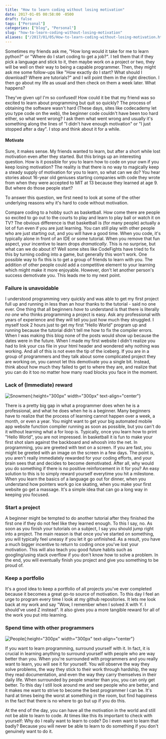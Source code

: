 ```yaml
---
title: "How to learn coding without losing motivation"
date: 2017-01-05 00:58:00 -0500
draft: false
tags: ["Personal"]
categories: ["blog", "Personal"]
slug: "how-to-learn-coding-without-losing-motivation"
aliases: ["/2017/01/05/How-to-learn-coding-without-losing-motivation.html", "/2017/01/05/How-to-learn-coding-without-losing-motivation/"]
---
```


Sometimes my friends ask me, "How long would it take for me to learn python?" or "Where do I start coding
to get a job?". I tell them that if they pick a language and stick to it, then maybe work on a project or two,
they will be well on their way to being a capable programmer. Then, they might ask me some follow-ups like
"How exactly do I start? What should I download? Where are tutorials?" and I will point them in the right direction.
I then go about my life as usual and then check on them a week later. What happens?

They've given up! I'm so confused! How could it be that my friend was so excited to learn about programming but quit so
quickly? The process of obtaining the software wasn't hard (These days, sites like codecademy let you type code on the web),
the beginner code couldn't have been too hard either, so what went wrong? I ask them what went wrong and usually it's
something along the lines of "I didn't have enough motivation" or "I just stopped after a day". I stop and think about
it for a while.

<h4>Motivate</h4>

Sure, it makes sense. My friends wanted to learn, but after a short while lost motivation even after they started. But
this brings up an interesting question. How is it possible for you to learn how to code on your own if you keep losing 
motivation? The reality is that there is no way to magically keep a steady supply of motivation for you to learn, so
what can we do? You hear stories about 16-year old geniuses starting companies with code they wrote from when they were
accepted to MIT at 13 because they learned at age 9. But where do those people start? 

To answer this question, we first need to look at some of the other underlying reasons why it's hard to code without
motivation. 

Compare coding to a hobby such as basketball. How come there are people so excited to go out to the courts to play and learn to
play ball or watch it on TV? The obvious difference is that basketball is (for many people) actually a lot of fun even if you
are just learning. You can still play with other people who are just starting out, and you will have a good time. When you code,
it's typically alone in front of an IDE or some tutorial. When you remove that fun aspect, your incentive to learn drops 
_dramatically_. This is no surprise, but what can we do about it? Well some sites like CodeFights have tried to fix this by
turning coding into a game, but generally this won't work. One possible way to fix this is to get a group of friends to learn
with you. The addition of other people could add a competitive element to your learning which might make it more enjoyable.
However, don't let another person's success demotivate you. This leads me to my next point.

<h3> Failure is unavoidable </h3>

I understood programming very quickly and was able to get my first project full up and running in less than an hour thanks
to the tutorial - said no one ever. One thing that all beginners *have* to understand is that there is literally _no_ _one_
who thinks programming a project is easy. Ask any professional with years of experience and they will tell you just how much
they struggled. I myself took 2 hours just to get my first "Hello World" program up and running because the tutorial didn't tell
me how to fix the compiler errors. When I was making this blog none of the posts would show up because the dates were in the 
future. When I made my first website I didn't realize you had to link your css file in your html header and wondered why nothing
was working. And all of this is not even the tip of the iceberg. If you are in a group of programmers and they talk about 
some complicated project they are working on, you cannot let this demotivate you a single bit. Instead, think about how much
they failed to get to where they are, and realize that you can do it too no matter how many road blocks you face in the moment.

<h3> Lack of (Immediate) reward </h3>

![Snowmen](http://cdn.webfail.com/upl/img/f8454067544/post2.jpg){:height="300px" width="300px" text-align="center"}

There is a pretty big gap in what a programmer does when he is a professional, and what he does when he is a beginner. Many 
beginners have to realize that the process of learning cannot happen over a week, a month, or even a year. You might want to 
get your big automated mobile app website function compiler running as soon as possible, but you can't do it without learning
what a for loop is. Typically, once you learn how to print "Hello World", you are not impressed. In basketball it is fun to make
your first shot slam against the backboard and whoosh into the net. In programming, you are greeted with text on a screen. If 
you are fast, you might be greeted with an image on the screen in a few days. The point is, you aren't really immediately 
rewarded for your coding efforts, and your brain sees that and decides to become demotivated. After all, why would you do 
something if there is no positive reinforcement in it for you? An easy solution to this is to simply reward yourself everytime
you hit a milestone. When you learn the basics of a language go out for dinner, when you understand how pointers work go ice
skating, when you make your first website go get a massage. It's a simple idea that can go a long way in keeping you focused.

<h3> Start a project </h3>

A beginner might be tempted to do another tutorial after they finished the first one if they do not feel like they learned 
enough. To this I say, no. As soon as you finish your tutorials on a subject, I say you should jump right into a project. The 
main reason is that once you've started on something, you will typically feel uneasy if you let it go unfinished. As a result, 
you have a much bigger incentive to return to coding once you've lost your motivation. This will also teach you good future 
habits such as googling/using stack overflow if you don't know how to solve a problem. In the end, you will eventually finish
you project and give you something to be proud of. 

<h3> Keep a portfolio </h3>

It's a good idea to keep a portfolio of all projects you've ever completed because it becomes a great go-to source of 
motivation. To this day I feel an urge to program every time I look at my github repositories. It lets me look back at my
work and say "Wow, I remember when I solved X with Y. I should've used Z instead". It also gives you a more tangible 
reward for all of the work you put into learning. 

<h3> Spend time with other programmers </h3>

![People](http://2.bp.blogspot.com/_uSnS-YBGEtY/TKRVSv7z7HI/AAAAAAAAAUs/Vkf31yzPejs/s1600/s7.jpg){:height="300px" width="300px" text-align="center"}

If you want to learn programming, surround yourself with it. In fact, it is crucial in learning anything to surround yourself
with people who are way better than you. When you're surrounded with programmers and you really want to learn, you will see
it for yourself. You will observe the way they solve problems, the way they stick to their work through hardship, the way
they read documentation, and even the way they carry themselves in their daily life. When surrounded by people smarter than
you, you can only get better. To this day I still look around me and see people who are better, and it makes me want to strive
to become the best programmer I can be. It's hard at times being the worst at something in the room, but find happiness in
the fact that there is no where to go but up if you do this.

At the end of the day, you can have all the motivation in the world and still not be able to learn to code. At times like this
its important to check with yourself: Why do I really want to learn to code? Do I even want to learn that badly? Because you
will never be able to learn to do something if you don't genuinely want to do it. 